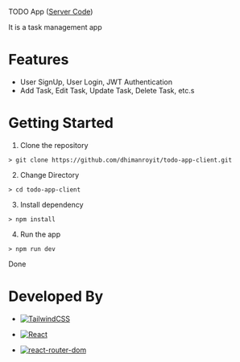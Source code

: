 TODO App ([Server Code](https://github.com/dhimanroyit/todo-app-server.git))

It is a task management app

# Features

- User SignUp, User Login, JWT Authentication
- Add Task, Edit Task, Update Task, Delete Task, etc.s

# Getting Started

1. Clone the repository

```
> git clone https://github.com/dhimanroyit/todo-app-client.git
```

2. Change Directory

```
> cd todo-app-client
```

3. Install dependency

```
> npm install
```

4. Run the app

```
> npm run dev
```

Done

# Developed By

- [![TailwindCSS](https://img.shields.io/badge/Tailwind_CSS-38B2AC?style=for-the-badge&logo=tailwind-css&logoColor=white)](https://tailwindcss.com/)

- [![React](https://img.shields.io/badge/React-20232A?style=for-the-badge&logo=react&logoColor=61DAFB)](https://reactjs.org/)

- [![react-router-dom](https://img.shields.io/badge/React_Router-CA4245?style=for-the-badge&logo=react-router&logoColor=white)](https://reactrouter.com/)

